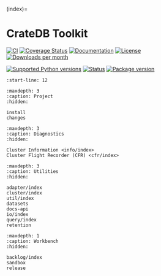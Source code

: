 (index)=
# CrateDB Toolkit

[![CI][badge-tests]][project-tests]
[![Coverage Status][badge-coverage]][project-codecov]
[![Documentation][badge-documentation]][project-documentation]
[![License][badge-license]][project-license]
[![Downloads per month][badge-downloads-per-month]][project-downloads]

[![Supported Python versions][badge-python-versions]][project-pypi]
[![Status][badge-status]][project-pypi]
[![Package version][badge-package-version]][project-pypi]

```{include} readme.md
:start-line: 12
```


```{toctree}
:maxdepth: 3
:caption: Project
:hidden:

install
changes
```

```{toctree}
:maxdepth: 3
:caption: Diagnostics
:hidden:

Cluster Information <info/index>
Cluster Flight Recorder (CFR) <cfr/index>
```

```{toctree}
:maxdepth: 3
:caption: Utilities
:hidden:

adapter/index
cluster/index
util/index
datasets
docs-api
io/index
query/index
retention
```

```{toctree}
:maxdepth: 1
:caption: Workbench
:hidden:

backlog/index
sandbox
release
```


[cratedb-toolkit]: https://cratedb-toolkit.readthedocs.io/
[influxio]: https://influxio.readthedocs.io/

[badge-coverage]: https://codecov.io/gh/crate/cratedb-toolkit/branch/main/graph/badge.svg
[badge-documentation]: https://img.shields.io/readthedocs/cratedb-toolkit
[badge-downloads-per-month]: https://pepy.tech/badge/cratedb-toolkit/month
[badge-license]: https://img.shields.io/github/license/crate/cratedb-toolkit.svg
[badge-package-version]: https://img.shields.io/pypi/v/cratedb-toolkit.svg
[badge-python-versions]: https://img.shields.io/pypi/pyversions/cratedb-toolkit.svg
[badge-status]: https://img.shields.io/pypi/status/cratedb-toolkit.svg
[badge-tests]: https://github.com/crate/cratedb-toolkit/actions/workflows/main.yml/badge.svg
[project-codecov]: https://codecov.io/gh/crate/cratedb-toolkit
[project-documentation]: https://cratedb-toolkit.readthedocs.io/
[project-downloads]: https://pepy.tech/project/cratedb-toolkit/
[project-license]: https://github.com/crate/cratedb-toolkit/blob/main/LICENSE
[project-pypi]: https://pypi.org/project/cratedb-toolkit
[project-tests]: https://github.com/crate/cratedb-toolkit/actions/workflows/main.yml
